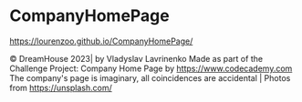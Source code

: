 ﻿# CompanyHomePage
https://lourenzoo.github.io/CompanyHomePage/

 © DreamHouse 2023| by Vladyslav Lavrinenko
Made as part of the Challenge Project: Company Home Page by https://www.codecademy.com
The company's page is imaginary, all coincidences are accidental | Photos from https://unsplash.com/

	
